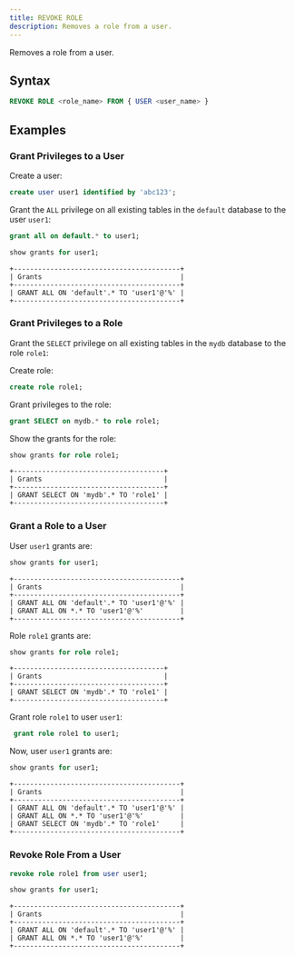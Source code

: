```yaml
---
title: REVOKE ROLE
description: Removes a role from a user.
---
```


Removes a role from a user.

## Syntax

```sql
REVOKE ROLE <role_name> FROM { USER <user_name> }
```

## Examples

### Grant Privileges to a User


Create a user:
```sql title='mysql>'
create user user1 identified by 'abc123';
```

Grant the `ALL` privilege on all existing tables in the `default` database to the user `user1`:
 
```sql title='mysql>'
grant all on default.* to user1;
```
```sql title='mysql>'
show grants for user1;
```
```
+-----------------------------------------+
| Grants                                  |
+-----------------------------------------+
| GRANT ALL ON 'default'.* TO 'user1'@'%' |
+-----------------------------------------+
```

### Grant Privileges to a Role

Grant the `SELECT` privilege on all existing tables in the `mydb` database to the role `role1`:

Create role:
```sql tile='mysql>'
create role role1;
```

Grant privileges to the role:
```sql title='mysql>'
grant SELECT on mydb.* to role role1;
```

Show the grants for the role:
```sql ext title='mysql>'
show grants for role role1;
```

```text
+-------------------------------------+
| Grants                              |
+-------------------------------------+
| GRANT SELECT ON 'mydb'.* TO 'role1' |
+-------------------------------------+
```

### Grant a Role to a User

User `user1` grants are:
```sql title='mysql>'
show grants for user1;
```
```
+-----------------------------------------+
| Grants                                  |
+-----------------------------------------+
| GRANT ALL ON 'default'.* TO 'user1'@'%' |
| GRANT ALL ON *.* TO 'user1'@'%'         |
+-----------------------------------------+
```

Role `role1` grants are:
```sql title='mysql>'
show grants for role role1;
```

```text
+-------------------------------------+
| Grants                              |
+-------------------------------------+
| GRANT SELECT ON 'mydb'.* TO 'role1' |
+-------------------------------------+
```

Grant role `role1` to user `user1`:
```sql title='mysql>'
 grant role role1 to user1;
```

Now, user `user1` grants are:
```sql title='mysql>'
show grants for user1;
```

```
+-----------------------------------------+
| Grants                                  |
+-----------------------------------------+
| GRANT ALL ON 'default'.* TO 'user1'@'%' |
| GRANT ALL ON *.* TO 'user1'@'%'         |
| GRANT SELECT ON 'mydb'.* TO 'role1'     |
+-----------------------------------------+
```

### Revoke Role From a User

```sql title='mysql>'
revoke role role1 from user user1;
```

```sql title='mysql>'
show grants for user1;
```

```
+-----------------------------------------+
| Grants                                  |
+-----------------------------------------+
| GRANT ALL ON 'default'.* TO 'user1'@'%' |
| GRANT ALL ON *.* TO 'user1'@'%'         |
+-----------------------------------------+
```

